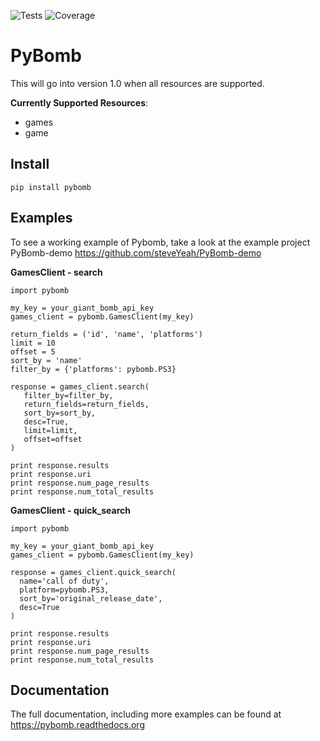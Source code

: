 ![Tests](https://github.com/steveYeah/PyBomb/workflows/Tests/badge.svg)
![Coverage](https://github.com/steveYeah/PyBomb/workflows/Coverage/badge.svg)

# PyBomb

>

This will go into version 1.0 when all resources are supported.

**Currently Supported Resources**:

  - games
  - game

## Install

``` shell
pip install pybomb
```

## Examples

To see a working example of Pybomb, take a look at the example project
PyBomb-demo <https://github.com/steveYeah/PyBomb-demo>

**GamesClient - search**

    import pybomb

    my_key = your_giant_bomb_api_key
    games_client = pybomb.GamesClient(my_key)

    return_fields = ('id', 'name', 'platforms')
    limit = 10
    offset = 5
    sort_by = 'name'
    filter_by = {'platforms': pybomb.PS3}

    response = games_client.search(
       filter_by=filter_by,
       return_fields=return_fields,
       sort_by=sort_by,
       desc=True,
       limit=limit,
       offset=offset
    )

    print response.results
    print response.uri
    print response.num_page_results
    print response.num_total_results

**GamesClient - quick\_search**

    import pybomb

    my_key = your_giant_bomb_api_key
    games_client = pybomb.GamesClient(my_key)

    response = games_client.quick_search(
      name='call of duty',
      platform=pybomb.PS3,
      sort_by='original_release_date',
      desc=True
    )

    print response.results
    print response.uri
    print response.num_page_results
    print response.num_total_results

## Documentation

The full documentation, including more examples can be found at
<https://pybomb.readthedocs.org>
